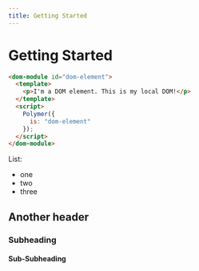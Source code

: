 ```yaml
---
title: Getting Started
---
```


<!-- toc -->

# Getting Started

```html
<dom-module id="dom-element">
  <template>
    <p>I'm a DOM element. This is my local DOM!</p>
  </template>
  <script>
    Polymer({
      is: "dom-element"
    });
  </script>
</dom-module>
```

List:

- one
- two 
- three

## Another header

### Subheading

#### Sub-Subheading
